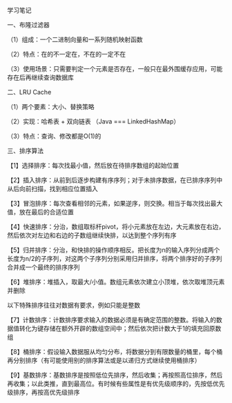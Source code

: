 学习笔记

一、布隆过滤器

（1）组成：一个二进制向量和一系列随机映射函数

（2）特点：在的不一定在，不在的一定不在

（3）使用场景：只需要判定一个元素是否存在，一般只在最外围缓存应用，可能存在后再继续查询数据库

二、LRU Cache

（1）两个要素：大小、替换策略

（2）实现：哈希表 + 双向链表 （Java === LinkedHashMap）

（3）特点：查询、修改都是O(1)的

三、排序算法

【1】选择排序：每次找最小值，然后放在待排序数组的起始位置

【2】插入排序：从前到后逐步构建有序序列；对于未排序数据，在已排序序列中从后向前扫描，找到相应位置插入

【3】冒泡排序：每次查看相邻的元素，如果逆序，则交换。相当于每次找出最大值，放在最后的合适位置

【4】快速排序：分治，数组取标杆pivot，将小元素放在左边，大元素放在右边，然后依次对左边和右边的子数组继续快排，以达到整个序列有序

【5】归并排序：分治，和快排的操作顺序相反。把长度为n的输入序列分成两个长度为n/2的子序列，对这两个子序列分别采用归并排序，将两个排序好的子序列合并成一个最终的排序序列

【6】堆排序：堆插入，取最大/小值。数组元素依次建立小顶堆，依次取堆顶元素并删除

以下特殊排序往往对数据有要求，例如只能是整数

【7】计数排序：计数排序要求输入的数据必须是有确定范围的整数。将输入的数据值转化为键存储在额外开辟的数组空间中；然后依次把计数大于1的填充回原数组

【8】桶排序：假设输入数据服从均匀分布，将数据分到有限数量的桶里，每个桶再分别排序（有可能使用别的排序算法或是以递归方式继续使用桶排序）

【9】基数排序：基数排序是按照低位先排序，然后收集；再按照高位排序，然后再收集；以此类推，直到最高位。有时候有些属性是有优先级顺序的，先按低优先级排序，再按高优先级排序